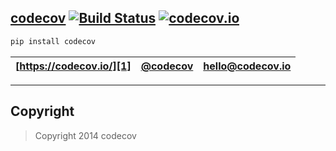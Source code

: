 [codecov][1] [![Build Status](https://secure.travis-ci.org/codecov/codecov-python.svg?branch=master)](http://travis-ci.org/codecov/codecov.io) [![codecov.io](https://codecov.io/github/codecov/codecov-python/coverage.png)](https://codecov.io/github/codecov/codecov-python)
----------

```sh
pip install codecov
```

| [https://codecov.io/][1] | [@codecov][2] | [hello@codecov.io][3] |
| ------------------------ | ------------- | --------------------- |

-----


[1]: https://codecov.io/
[2]: https://twitter.com/codecov
[3]: mailto:hello@codecov.io

## Copyright

> Copyright 2014 codecov
